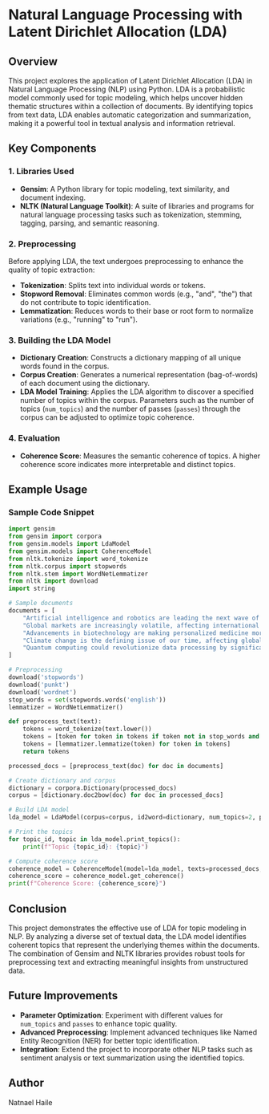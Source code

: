 # Natural Language Processing with Latent Dirichlet Allocation (LDA)

## Overview

This project explores the application of Latent Dirichlet Allocation (LDA) in Natural Language Processing (NLP) using Python. 
LDA is a probabilistic model commonly used for topic modeling, which helps uncover hidden thematic structures within a collection 
of documents. By identifying topics from text data, LDA enables automatic categorization and summarization, making it a powerful 
tool in textual analysis and information retrieval.

## Key Components

### 1. Libraries Used

- **Gensim**: A Python library for topic modeling, text similarity, and document indexing.
- **NLTK (Natural Language Toolkit)**: A suite of libraries and programs for natural language processing tasks such as tokenization,
                                       stemming, tagging, parsing, and semantic reasoning.

### 2. Preprocessing

Before applying LDA, the text undergoes preprocessing to enhance the quality of topic extraction:

- **Tokenization**: Splits text into individual words or tokens.
- **Stopword Removal**: Eliminates common words (e.g., "and", "the") that do not contribute to topic identification.
- **Lemmatization**: Reduces words to their base or root form to normalize variations (e.g., "running" to "run").

### 3. Building the LDA Model

- **Dictionary Creation**: Constructs a dictionary mapping of all unique words found in the corpus.
- **Corpus Creation**: Generates a numerical representation (bag-of-words) of each document using the dictionary.
- **LDA Model Training**: Applies the LDA algorithm to discover a specified number of topics within the corpus. Parameters such as the
                          number of topics (`num_topics`) and the number of passes (`passes`) through the corpus can be adjusted to
                          optimize topic coherence.

### 4. Evaluation

- **Coherence Score**: Measures the semantic coherence of topics. A higher coherence score indicates more interpretable and distinct topics.

## Example Usage

### Sample Code Snippet

```python
import gensim
from gensim import corpora
from gensim.models import LdaModel
from gensim.models import CoherenceModel
from nltk.tokenize import word_tokenize
from nltk.corpus import stopwords
from nltk.stem import WordNetLemmatizer
from nltk import download
import string

# Sample documents
documents = [
    "Artificial intelligence and robotics are leading the next wave of digital transformation.",
    "Global markets are increasingly volatile, affecting international trade and investment strategies.",
    "Advancements in biotechnology are making personalized medicine more accessible than ever.",
    "Climate change is the defining issue of our time, affecting global weather patterns and ecosystems.",
    "Quantum computing could revolutionize data processing by significantly speeding up problem-solving capabilities."
]

# Preprocessing
download('stopwords')
download('punkt')
download('wordnet')
stop_words = set(stopwords.words('english'))
lemmatizer = WordNetLemmatizer()

def preprocess_text(text):
    tokens = word_tokenize(text.lower())
    tokens = [token for token in tokens if token not in stop_words and token not in string.punctuation]
    tokens = [lemmatizer.lemmatize(token) for token in tokens]
    return tokens

processed_docs = [preprocess_text(doc) for doc in documents]

# Create dictionary and corpus
dictionary = corpora.Dictionary(processed_docs)
corpus = [dictionary.doc2bow(doc) for doc in processed_docs]

# Build LDA model
lda_model = LdaModel(corpus=corpus, id2word=dictionary, num_topics=2, passes=10)

# Print the topics
for topic_id, topic in lda_model.print_topics():
    print(f"Topic {topic_id}: {topic}")

# Compute coherence score
coherence_model = CoherenceModel(model=lda_model, texts=processed_docs, dictionary=dictionary, coherence='c_v')
coherence_score = coherence_model.get_coherence()
print(f"Coherence Score: {coherence_score}")
```

## Conclusion

This project demonstrates the effective use of LDA for topic modeling in NLP. By analyzing a diverse set of textual data, 
the LDA model identifies coherent topics that represent the underlying themes within the documents. The combination of Gensim 
and NLTK libraries provides robust tools for preprocessing text and extracting meaningful insights from unstructured data.

## Future Improvements

- **Parameter Optimization**: Experiment with different values for `num_topics` and `passes` to enhance topic quality.
- **Advanced Preprocessing**: Implement advanced techniques like Named Entity Recognition (NER) for better topic identification.
- **Integration**: Extend the project to incorporate other NLP tasks such as sentiment analysis or text summarization using the identified topics.

## Author

Natnael Haile

